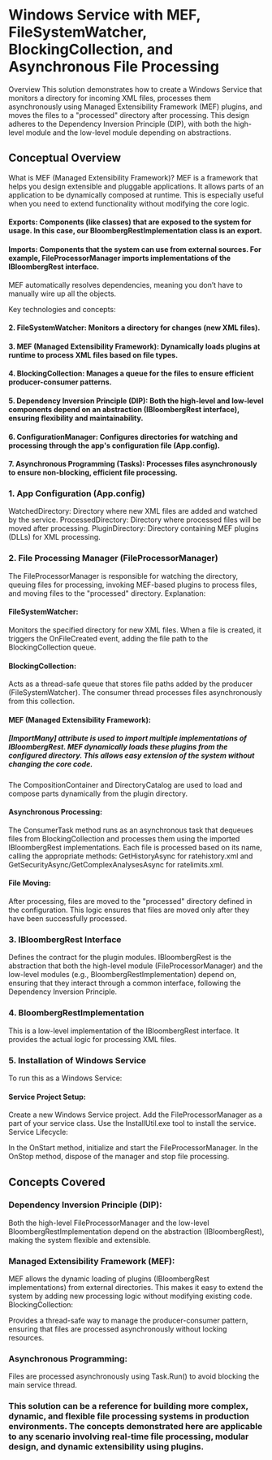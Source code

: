 # Windows Service with MEF, FileSystemWatcher, BlockingCollection, and Asynchronous File Processing
Overview
This solution demonstrates how to create a Windows Service that monitors a directory for incoming XML files, processes them asynchronously using Managed Extensibility Framework (MEF) plugins, and moves the files to a "processed" directory after processing. This design adheres to the Dependency Inversion Principle (DIP), with both the high-level module and the low-level module depending on abstractions.

## Conceptual Overview
What is MEF (Managed Extensibility Framework)?
MEF is a framework that helps you design extensible and pluggable applications. It allows parts of an application to be dynamically composed at runtime. This is especially useful when you need to extend functionality without modifying the core logic.

#### Exports: Components (like classes) that are exposed to the system for usage. In this case, our BloombergRestImplementation class is an export.
#### Imports: Components that the system can use from external sources. For example, FileProcessorManager imports implementations of the IBloombergRest interface.
MEF automatically resolves dependencies, meaning you don’t have to manually wire up all the objects.

Key technologies and concepts:

#### 2. FileSystemWatcher: Monitors a directory for changes (new XML files).
#### 3. MEF (Managed Extensibility Framework): Dynamically loads plugins at runtime to process XML files based on file types.
#### 4. BlockingCollection: Manages a queue for the files to ensure efficient producer-consumer patterns.
#### 5. Dependency Inversion Principle (DIP): Both the high-level and low-level components depend on an abstraction (IBloombergRest interface), ensuring flexibility and maintainability.
#### 6. ConfigurationManager: Configures directories for watching and processing through the app's configuration file (App.config).
#### 7. Asynchronous Programming (Tasks): Processes files asynchronously to ensure non-blocking, efficient file processing.

### 1. App Configuration (App.config)
WatchedDirectory: Directory where new XML files are added and watched by the service.
ProcessedDirectory: Directory where processed files will be moved after processing.
PluginDirectory: Directory containing MEF plugins (DLLs) for XML processing.

### 2. File Processing Manager (FileProcessorManager)
The FileProcessorManager is responsible for watching the directory, queuing files for processing, invoking MEF-based plugins to process files, and moving files to the "processed" directory.
Explanation:

#### FileSystemWatcher:

Monitors the specified directory for new XML files. When a file is created, it triggers the OnFileCreated event, adding the file path to the BlockingCollection queue.

#### BlockingCollection:

Acts as a thread-safe queue that stores file paths added by the producer (FileSystemWatcher). The consumer thread processes files asynchronously from this collection.

#### MEF (Managed Extensibility Framework):

##### [ImportMany] attribute is used to import multiple implementations of IBloombergRest. MEF dynamically loads these plugins from the configured directory. This allows easy extension of the system without changing the core code.
The CompositionContainer and DirectoryCatalog are used to load and compose parts dynamically from the plugin directory.

#### Asynchronous Processing:

The ConsumerTask method runs as an asynchronous task that dequeues files from BlockingCollection and processes them using the imported IBloombergRest implementations.
Each file is processed based on its name, calling the appropriate methods: GetHistoryAsync for ratehistory.xml and GetSecurityAsync/GetComplexAnalysesAsync for ratelimits.xml.

#### File Moving:

After processing, files are moved to the "processed" directory defined in the configuration. This logic ensures that files are moved only after they have been successfully processed.

### 3. IBloombergRest Interface
Defines the contract for the plugin modules.
IBloombergRest is the abstraction that both the high-level module (FileProcessorManager) and the low-level modules (e.g., BloombergRestImplementation) depend on, ensuring that they interact through a common interface, following the Dependency Inversion Principle.

### 4. BloombergRestImplementation
This is a low-level implementation of the IBloombergRest interface. It provides the actual logic for processing XML files.

### 5. Installation of Windows Service
To run this as a Windows Service:

#### Service Project Setup:

Create a new Windows Service project.
Add the FileProcessorManager as a part of your service class.
Use the InstallUtil.exe tool to install the service.
Service Lifecycle:

In the OnStart method, initialize and start the FileProcessorManager.
In the OnStop method, dispose of the manager and stop file processing.

## Concepts Covered
### Dependency Inversion Principle (DIP):

Both the high-level FileProcessorManager and the low-level BloombergRestImplementation depend on the abstraction (IBloombergRest), making the system flexible and extensible.

### Managed Extensibility Framework (MEF):

MEF allows the dynamic loading of plugins (IBloombergRest implementations) from external directories. This makes it easy to extend the system by adding new processing logic without modifying existing code.
BlockingCollection:

Provides a thread-safe way to manage the producer-consumer pattern, ensuring that files are processed asynchronously without locking resources.

### Asynchronous Programming:

Files are processed asynchronously using Task.Run() to avoid blocking the main service thread.

### This solution can be a reference for building more complex, dynamic, and flexible file processing systems in production environments. The concepts demonstrated here are applicable to any scenario involving real-time file processing, modular design, and dynamic extensibility using plugins.



